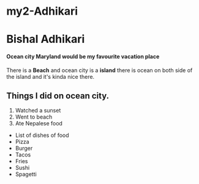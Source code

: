 # my2-Adhikari
# Bishal Adhikari
#### Ocean city Maryland would be my favourite vacation place

There is a **Beach** and ocean city is a **island** there is ocean on both side of the island and it's kinda nice there.

## Things I did on ocean city.
1. Watched a sunset
2. Went to beach
3. Ate Nepalese food

- List of dishes of food
-    Pizza
-    Burger
-    Tacos
-    Fries
-    Sushi 
-    Spagetti
